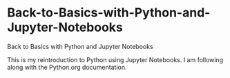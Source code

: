 # Back-to-Basics-with-Python-and-Jupyter-Notebooks
Back to Basics with Python and Jupyter Notebooks

This is my reintroduction to Python using Jupyter Notebooks.  I am following along with the Python.org documentation.
